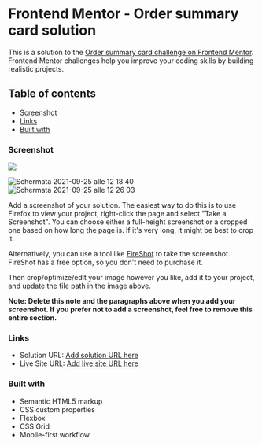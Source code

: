 # Frontend Mentor - Order summary card solution

This is a solution to the [Order summary card challenge on Frontend Mentor](https://www.frontendmentor.io/challenges/order-summary-component-QlPmajDUj). Frontend Mentor challenges help you improve your coding skills by building realistic projects. 

## Table of contents
  - [Screenshot](#screenshot)
  - [Links](#links)
  - [Built with](#built-with)


### Screenshot

![](./screenshot.jpg)

![Schermata 2021-09-25 alle 12 18 40](https://user-images.githubusercontent.com/47386569/134768097-f2cb5076-d3a3-4a9f-bea1-9a2d97230591.png)
![Schermata 2021-09-25 alle 12 26 03](https://user-images.githubusercontent.com/47386569/134768205-b1beaaac-a056-4993-8256-cdf1304099e7.png)

Add a screenshot of your solution. The easiest way to do this is to use Firefox to view your project, right-click the page and select "Take a Screenshot". You can choose either a full-height screenshot or a cropped one based on how long the page is. If it's very long, it might be best to crop it.

Alternatively, you can use a tool like [FireShot](https://getfireshot.com/) to take the screenshot. FireShot has a free option, so you don't need to purchase it. 

Then crop/optimize/edit your image however you like, add it to your project, and update the file path in the image above.

**Note: Delete this note and the paragraphs above when you add your screenshot. If you prefer not to add a screenshot, feel free to remove this entire section.**

### Links

- Solution URL: [Add solution URL here](https://your-solution-url.com)
- Live Site URL: [Add live site URL here](https://your-live-site-url.com)

### Built with

- Semantic HTML5 markup
- CSS custom properties
- Flexbox
- CSS Grid
- Mobile-first workflow



